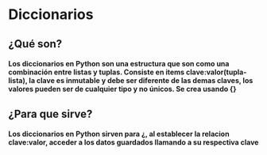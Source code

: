 # Diccionarios

## ¿Qué son?
#### Los diccionarios en Python son una estructura que son como una combinación entre listas y tuplas. Consiste en items clave:valor(tupla-lista), la clave es inmutable y debe ser diferente de las demas claves, los valores pueden ser de cualquier tipo y no únicos. Se crea usando {}

## ¿Para que sirve?
#### Los diccionarios en Python sirven para ¿, al establecer la relacion clave:valor, acceder a los datos guardados llamando a su respectiva clave